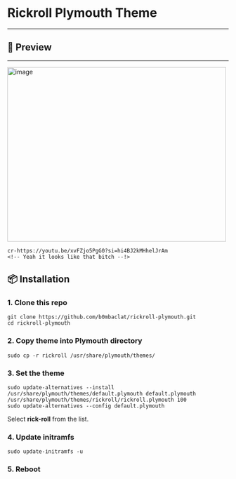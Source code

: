 # Rickroll Plymouth Theme 
---

## 📸 Preview
---
<img width="498" height="398" alt="image" src="https://github.com/b0mbaclat/LinuxCustoms/blob/03c44873c2e45b9b852d8632a256d63130928b0e/plymouth/rick.gif" />

```
cr-https://youtu.be/xvFZjo5PgG0?si=hi4BJ2kMHhelJrAm
<!-- Yeah it looks like that bitch --!>
```
## 📦 Installation

### 1. Clone this repo
```
git clone https://github.com/b0mbaclat/rickroll-plymouth.git
cd rickroll-plymouth
```

### 2. Copy theme into Plymouth directory
```
sudo cp -r rickroll /usr/share/plymouth/themes/
```


### 3. Set the theme
```
sudo update-alternatives --install /usr/share/plymouth/themes/default.plymouth default.plymouth /usr/share/plymouth/themes/rickroll/rickroll.plymouth 100
sudo update-alternatives --config default.plymouth
```

Select **rick-roll** from the list.

### 4. Update initramfs
```
sudo update-initramfs -u
```


### 5. Reboot
